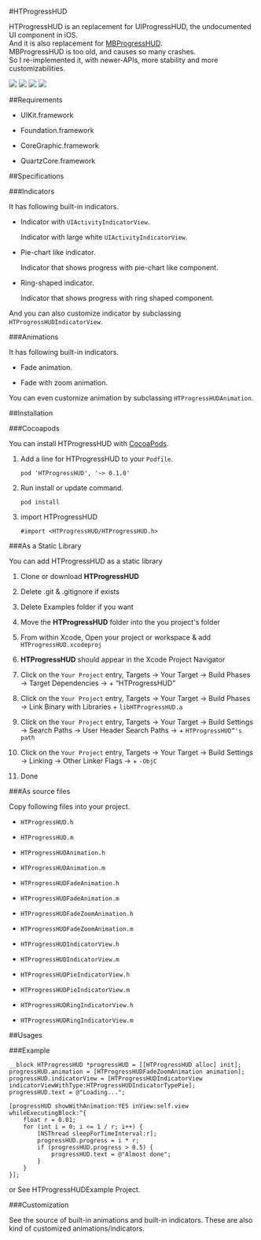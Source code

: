 #HTProgressHUD

HTProgressHUD is an replacement for UIProgressHUD, the undocumented UI component in iOS.  
And it is also replacement for [MBProgressHUD](https://github.com/jdg/MBProgressHUD).  
MBProgressHUD is too old, and causes so many crashes.  
So I re-implemented it, with newer-APIs, more stability and more customizabilities.

[![](https://s3-ap-northeast-1.amazonaws.com/htprogresshud/Simple-thumb.png)](https://s3-ap-northeast-1.amazonaws.com/htprogresshud/Simple.png)
[![](https://s3-ap-northeast-1.amazonaws.com/htprogresshud/Text-thumb.png)](https://s3-ap-northeast-1.amazonaws.com/htprogresshud/Text.png)
[![](https://s3-ap-northeast-1.amazonaws.com/htprogresshud/Pie-thumb.png)](https://s3-ap-northeast-1.amazonaws.com/htprogresshud/Pie.png)
[![](https://s3-ap-northeast-1.amazonaws.com/htprogresshud/Ring-thumb.png)](https://s3-ap-northeast-1.amazonaws.com/htprogresshud/Ring.png)

##Requirements

*   UIKit.framework

*   Foundation.framework

*   CoreGraphic.framework

*   QuartzCore.framework


##Specifications

###Indicators

It has following built-in indicators.  

*   Indicator with `UIActivityIndicatorView`.  
    
    Indicator with large white `UIActivityIndicatorView`.  

*   Pie-chart like indicator.  
    
    Indicator that shows progress with pie-chart like component.  

*   Ring-shaped indicator.  
    
    Indicator that shows progress with ring shaped component.  

And you can also customize indicator by subclassing `HTProgressHUDIndicatorView`.  

###Animations

It has following built-in indicators.  

*   Fade animation.  

*   Fade with zoom animation.  

You can even customize animation by subclassing `HTProgressHUDAnimation`.  

##Installation

###Cocoapods

You can install HTProgressHUD with [CocoaPods](http://cocoapods.org/).  

1.  Add a line for HTProgressHUD to your `Podfile`.  
    
    `pod 'HTProgressHUD', '~> 0.1.0'`

2.  Run install or update command.  

    `pod install`

3.  import HTProgressHUD
    
    `#import <HTProgressHUD/HTProgressHUD.h>`

###As a Static Library

You can add HTProgressHUD as a static library

1.  Clone or download **HTProgressHUD**

2.  Delete .git & .gitignore if exists

3.  Delete Examples folder if you want

4.  Move the **HTProgressHUD** folder into the you project's folder

5.  From within Xcode, Open your project or workspace & add
`HTProgressHUD.xcodeproj`

6.  **HTProgressHUD** should appear in the Xcode Project Navigator

7.  Click on the `Your Project` entry, Targets → Your Target → Build Phases
→ Target Dependencies → + “HTProgressHUD”

8.  Click on the `Your Project` entry, Targets → Your Target → Build Phases
→ Link Binary with Libraries + `libHTProgressHUD.a`

9.  Click on the `Your Project` entry, Targets → Your Target → Build Settings
→ Search Paths → User Header Search Paths → + `HTProgressHUD”'s path`

10. Click on the `Your Project` entry, Targets → Your Target → Build Settings
→ Linking → Other Linker Flags → + `-ObjC`

11. Done

###As source files

Copy following files into your project.  

*   `HTProgressHUD.h`

*   `HTProgressHUD.m`

*   `HTProgressHUDAnimation.h`

*   `HTProgressHUDAnimation.m`

*   `HTProgressHUDFadeAnimation.h`

*   `HTProgressHUDFadeAnimation.m`

*   `HTProgressHUDFadeZoomAnimation.h`

*   `HTProgressHUDFadeZoomAnimation.m`

*   `HTProgressHUDIndicatorView.h`

*   `HTProgressHUDIndicatorView.m`

*   `HTProgressHUDPieIndicatorView.h`

*   `HTProgressHUDPieIndicatorView.m`

*   `HTProgressHUDRingIndicatorView.h`

*   `HTProgressHUDRingIndicatorView.m`

##Usages

###Example

    __block HTProgressHUD *progressHUD = [[HTProgressHUD alloc] init];
    progressHUD.animation = [HTProgressHUDFadeZoomAnimation animation];
    progressHUD.indicatorView = [HTProgressHUDIndicatorView indicatorViewWithType:HTProgressHUDIndicatorTypePie];
    progressHUD.text = @"Loading...";

    [progressHUD showWithAnimation:YES inView:self.view whileExecutingBlock:^{
        float r = 0.01;
        for (int i = 0; i <= 1 / r; i++) {
            [NSThread sleepForTimeInterval:r];
            progressHUD.progress = i * r;
            if (progressHUD.progress > 0.5) {
                progressHUD.text = @"Almost done";
            }
        }
    }];

or See HTProgressHUDExample Project.  

###Customization
   
See the source of built-in animations and built-in indicators.
These are also kind of customized animations/indicators.
